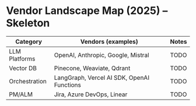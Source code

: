 # Vendor Landscape Map (2025) – Skeleton

| Category | Vendors (examples) | Notes |
|---|---|---|
| LLM Platforms | OpenAI, Anthropic, Google, Mistral | TODO |
| Vector DB | Pinecone, Weaviate, Qdrant | TODO |
| Orchestration | LangGraph, Vercel AI SDK, OpenAI Functions | TODO |
| PM/ALM | Jira, Azure DevOps, Linear | TODO |
